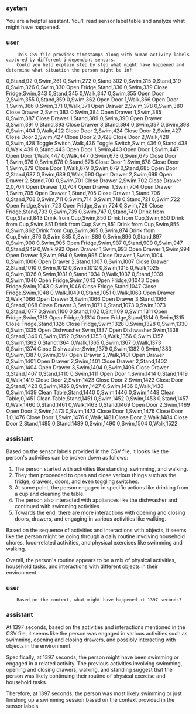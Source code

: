 ### system
You are a helpful assstant. You'll read sensor label table and analyze what might have happened.
### user

        This CSV file provides timestamps along with human activity labels captured by different independent sensors.
        Could you help explain step by step what might have happened and determine what situation the person might be in?
    
0,Stand,92
0,Swim,261
0,Swim,272
0,Stand,302
0,Swim,315
0,Stand,319
0,Swim,326
0,Swim,330
Open Fridge,Stand,336
0,Swim,339
Close Fridge,Swim,343
0,Stand,345
0,Walk,347
0,Swim,355
Open Door 2,Swim,355
0,Stand,359
0,Swim,362
Open Door 1,Walk,366
Open Door 1,Swim,366
0,Swim,371
0,Walk,371
Open Drawer 2,Swim,378
0,Swim,380
Close Drawer 2,Swim,383
0,Swim,384
Open Drawer 1,Swim,385
0,Swim,387
Close Drawer 1,Stand,389
0,Swim,390
Open Drawer 3,Swim,391
0,Stand,393
Close Drawer 3,Stand,394
0,Swim,397
0,Swim,398
0,Swim,404
0,Walk,422
Close Door 2,Swim,424
Close Door 2,Swim,427
Close Door 2,Swim,427
Close Door 2,0,428
Close Door 2,Walk,428
0,Swim,428
Toggle Switch,Walk,436
Toggle Switch,Swim,436
0,Stand,438
0,Walk,439
0,Stand,443
Open Door 1,Swim,443
Open Door 1,Swim,447
Open Door 1,Walk,447
0,Walk,447
0,Swim,673
0,Swim,675
Close Door 1,Swim,676
0,Swim,678
0,Stand,678
Close Door 1,Swim,678
Close Door 1,Swim,679
Close Door 1,Walk,679
0,Swim,679
0,Stand,685
Open Door 2,Stand,687
0,Swim,689
0,Walk,690
Open Drawer 2,Swim,699
Open Drawer 2,Stand,700
0,Swim,701
Close Drawer 2,Swim,702
Close Drawer 2,0,704
Open Drawer 1,0,704
Open Drawer 1,Swim,704
Open Drawer 1,Swim,705
Open Drawer 1,Stand,705
Close Drawer 1,Stand,706
0,Stand,708
0,Swim,711
0,Swim,714
0,Swim,718
0,Stand,721
0,Swim,722
Open Fridge,Swim,723
Open Fridge,Swim,724
0,Swim,726
Close Fridge,Stand,733
0,Swim,735
0,Swim,747
0,Stand,749
Drink from Cup,Stand,843
Drink from Cup,Swim,850
Drink from Cup,Swim,850
Drink from Cup,Swim,851
Drink from Cup,Swim,851
Drink from Cup,Swim,855
0,Swim,862
Drink from Cup,Swim,865
0,Swim,874
Drink from Cup,Swim,876
0,Swim,885
0,Swim,889
0,Swim,896
0,Stand,897
0,Swim,900
0,Swim,905
Open Fridge,Swim,907
0,Stand,909
0,Swim,947
0,Stand,949
0,Walk,992
Open Drawer 1,Swim,993
Open Drawer 1,Swim,994
Open Drawer 1,Swim,994
0,Swim,995
Close Drawer 1,Swim,1004
0,Swim,1006
Open Drawer 2,Stand,1007
0,Swim,1007
Close Drawer 2,Stand,1010
0,Swim,1012
0,Swim,1012
0,Swim,1015
0,Walk,1025
0,Swim,1026
0,Swim,1031
0,Stand,1034
0,Walk,1037
0,Stand,1039
0,Swim,1040
Open Fridge,Swim,1043
Open Fridge,0,1043
Open Fridge,Swim,1043
0,Swim,1046
Close Fridge,Stand,1047
Close Fridge,Swim,1048
0,Walk,1049
0,Stand,1051
0,Walk,1063
Open Drawer 3,Walk,1066
Open Drawer 3,Swim,1066
Open Drawer 3,Stand,1066
0,Stand,1068
Close Drawer 3,Swim,1071
0,Stand,1073
0,Swim,1073
0,Stand,1077
0,Swim,1100
0,Stand,1102
0,Sit,1109
0,Swim,1311
Open Fridge,Swim,1313
Open Fridge,0,1314
Open Fridge,Stand,1314
0,Swim,1315
Close Fridge,Stand,1326
Close Fridge,Swim,1328
0,Swim,1328
0,Swim,1330
0,Swim,1335
Open Dishwasher,Swim,1337
Open Dishwasher,Swim,1338
0,Stand,1340
0,Swim,1352
0,Stand,1353
0,Walk,1356
0,Swim,1357
0,Swim,1362
0,Stand,1364
0,Walk,1365
0,Swim,1367
0,Walk,1373
0,Swim,1374
Close Dishwasher,Swim,1379
0,Swim,1382
0,Swim,1383
0,Swim,1387
0,Swim,1397
Open Drawer 2,Walk,1401
Open Drawer 2,Swim,1401
Open Drawer 2,Swim,1401
Close Drawer 2,Stand,1402
0,Swim,1404
Open Drawer 3,Swim,1404
0,Swim,1406
Close Drawer 3,Stand,1407
0,Stand,1410
0,Swim,1411
Open Door 1,Swim,1414
0,Stand,1419
0,Walk,1419
Close Door 2,Swim,1423
Close Door 2,Swim,1423
Close Door 2,Stand,1423
0,Swim,1426
0,Swim,1427
0,Swim,1436
0,Walk,1438
0,Swim,1439
Clean Table,Stand,1440
0,Swim,1446
0,Swim,1448
Clean Table,0,1451
Clean Table,Stand,1451
0,Swim,1452
0,Swim,1453
0,Stand,1457
0,Walk,1460
0,Stand,1461
0,Walk,1463
0,Stand,1469
Open Door 2,Swim,1469
Open Door 2,Swim,1473
0,Swim,1473
Close Door 1,Swim,1476
Close Door 1,0,1476
Close Door 1,Swim,1476
0,Walk,1481
Close Door 2,Walk,1484
Close Door 2,Stand,1485
0,Stand,1489
0,Swim,1490
0,Swim,1504
0,Walk,1522

### assistant
Based on the sensor labels provided in the CSV file, it looks like the person's activities can be broken down as follows:

1. The person started with activities like standing, swimming, and walking.
2. They then proceeded to open and close various things such as the fridge, drawers, doors, and even toggling switches.
3. At some point, the person engaged in specific actions like drinking from a cup and cleaning the table.
4. The person also interacted with appliances like the dishwasher and continued with swimming activities.
5. Towards the end, there are more interactions with opening and closing doors, drawers, and engaging in various activities like walking.

Based on the sequence of activities and interactions with objects, it seems like the person might be going through a daily routine involving household chores, food-related activities, and physical exercises like swimming and walking.

Overall, the person's routine appears to be a mix of physical activities, household tasks, and interactions with different objects in their environment.
### user

        Based on the context, what might have happened at 1397 seconds?
    
### assistant
At 1397 seconds, based on the activities and interactions mentioned in the CSV file, it seems like the person was engaged in various activities such as swimming, opening and closing drawers, and possibly interacting with objects in the environment.

Specifically, at 1397 seconds, the person might have been swimming or engaged in a related activity. The previous activities involving swimming, opening and closing drawers, walking, and standing suggest that the person was likely continuing their routine of physical exercise and household tasks.

Therefore, at 1397 seconds, the person was most likely swimming or just finishing up a swimming session based on the context provided in the sensor labels.
